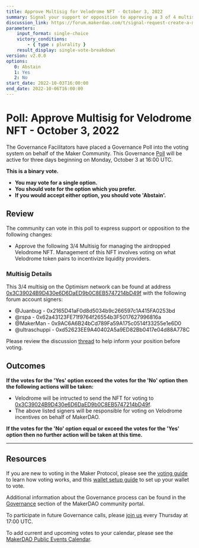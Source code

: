 ```yaml
---
title: Approve Multisig for Velodrome NFT - October 3, 2022
summary: Signal your support or opposition to approving a 3 of 4 multisig to manage the NFT Velodrome Airdrop. 
discussion_link: https://forum.makerdao.com/t/signal-request-create-a-multisig-to-manage-the-velo-venft/17777
parameters:
    input_format: single-choice
    victory_conditions:
        - { type : plurality }
    result_display: single-vote-breakdown
version: v2.0.0
options:
   0: Abstain
   1: Yes
   2: No
start_date: 2022-10-03T16:00:00
end_date: 2022-10-06T16:00:00
---
```

# Poll: Approve Multisig for Velodrome NFT - October 3, 2022

The Governance Facilitators have placed a Governance Poll into the voting system on behalf of the Maker Community. This Governance [Poll](https://community-development.makerdao.com/en/learn/governance/on-chain-gov) will be active for three days beginning on Monday, October 3 at 16:00 UTC.

**This is a binary vote.**
- **You may vote for a single option.**
- **You should vote for the option which you prefer.**
- **If you would accept either option, you should vote 'Abstain'.**

## Review

The community can vote in this poll to express support or opposition to the following changes:
* Approve the following 3/4 Multisig for managing the airdropped Velodrome NFT. Management of this NFT involves voting on what Velodrome token pairs to incentivize liquidity providers.

### Multisig Details

This 3/4 multisig on the Optimism network can be found at address [0x3C39024B9D430e6D6DaED9b0C8EB5747214bD49f](https://gnosis-safe.io/app/oeth:0x3C39024B9D430e6D6DaED9b0C8EB5747214bD49f/home) with the following forum account signers:
- @Juanbug - 0x2165D41aF0d8d5034b9c266597c1A415FA0253bd
- @rspa - 0x62a43123FE71f9764f26554b3F5017627996816a
- @MakerMan - 0x9AC6A6B24bCd789Fa59A175c0514f33255e1e6D0
- @ultraschuppi - 0xd52623EE9A40402A5a9ED82Bb0417e04d88A778C

Please review the discussion [thread](https://forum.makerdao.com/t/signal-request-create-a-multisig-to-manage-the-velo-venft/17777) to help inform your position before voting.

## Outcomes

**If the votes for the 'Yes' option exceed the votes for the 'No' option then the following actions will be taken:**
* Velodrome will be intructed to send the NFT for voting to [0x3C39024B9D430e6D6DaED9b0C8EB5747214bD49f](https://gnosis-safe.io/app/oeth:0x3C39024B9D430e6D6DaED9b0C8EB5747214bD49f/home).
* The above listed signers will be responsible for voting on Velodrome incentives on behalf of MakerDAO. 

**If the votes for the 'No' option equal or exceed the votes for the 'Yes' option then no further action will be taken at this time.**

---

## Resources

If you are new to voting in the Maker Protocol, please see the [voting guide](https://community-development.makerdao.com/en/learn/governance/how-voting-works/) to learn how voting works, and this [wallet setup guide](https://community-development.makerdao.com/en/learn/governance/voting-setup/) to set up your wallet to vote.

Additional information about the Governance process can be found in the [Governance](https://community-development.makerdao.com/en/learn/governance) section of the MakerDAO community portal.

To participate in future Governance calls, please [join us](https://github.com/makerdao/community/tree/master/governance/governance-and-risk-meetings) every Thursday at 17:00 UTC.

To add current and upcoming votes to your calendar, please see the [MakerDAO Public Events Calendar](https://calendar.google.com/calendar/embed?src=makerdao.com_3efhm2ghipksegl009ktniomdk%40group.calendar.google.com&ctz=UTC&mode=week&showCalendars=0&showPrint=0).
